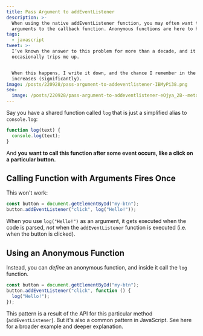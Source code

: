 ```yaml
---
title: Pass Argument to addEventListener
description: >-
  When using the native addEventListener function, you may often want to pass
  arguments to the callback function. Anonymous functions are here to help.
tags:
  - javascript
tweet: >-
  I’ve known the answer to this problem for more than a decade, and it still
  occasionally trips me up.


  When this happens, I write it down, and the chance I remember in the future
  increases (significantly).
image: /posts/220928/pass-argument-to-addeventlistener-IBMyPi38.png
seo:
  image: /posts/220928/pass-argument-to-addeventlistener-eOjya_2B--meta.png
---
```


Say you have a shared function called `log` that is just a simplified alias to `console.log`:

```js
function log(text) {
  console.log(text);
}
```

And **you want to call this function after some event occurs, like a click on a particular button.**

## Calling Function with Arguments Fires Once

This won't work:

```js
const button = document.getElementById("my-btn");
button.addEventListener("click", log("Hello!"));
```

When you use `log("Hello!")` as an argument, it gets executed when the code is parsed, _not_ when the `addEventListener` function is executed (i.e. when the button is clicked).

## Using an Anonymous Function

Instead, you can _define_ an anonymous function, and inside it call the `log` function.

```js
const button = document.getElementById("my-btn");
button.addEventListener("click", function () {
  log("Hello!");
});
```

This pattern is a result of the API for this particular method (`addEventListener`). But it's also a common pattern in JavaScript. See here for a broader example and deeper explanation.
